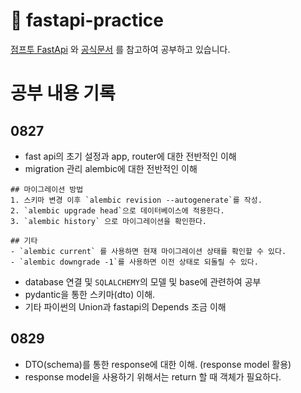 # 🍔 fastapi-practice
[점프투 FastApi](https://wikidocs.net/book/8531) 와 [공식문서](https://fastapi.tiangolo.com/ko/async/#in-a-hurry) 를 참고하여 공부하고 있습니다.

# 공부 내용 기록
## 0827
- fast api의 초기 설정과 app, router에 대한 전반적인 이해
- migration 관리 alembic에 대한 전반적인 이해
```
## 마이그레이션 방법
1. 스키마 변경 이후 `alembic revision --autogenerate`를 작성.
2. `alembic upgrade head`으로 데이터베이스에 적용한다.
3. `alembic history` 으로 마이그레이션을 확인한다.

## 기타
- `alembic current` 를 사용하면 현재 마이그레이션 상태를 확인할 수 있다.
- `alembic downgrade -1`를 사용하면 이전 상태로 되돌릴 수 있다.
```
- database 연결 및 `SQLALCHEMY`의 모델 및 base에 관련하여 공부
- pydantic을 통한 스키마(dto) 이해.
- 기타 파이썬의 Union과 fastapi의 Depends 조금 이해

## 0829
- DTO(schema)를 통한 response에 대한 이해. (response model 활용)
- response model을 사용하기 위해서는 return 할 때 객체가 필요하다.
